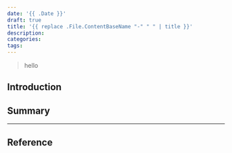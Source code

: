 ```yaml
---
date: '{{ .Date }}'
draft: true
title: '{{ replace .File.ContentBaseName "-" " " | title }}'
description:
categories:
tags:
---
```


> hello

## Introduction

## Summary

---

## Reference
